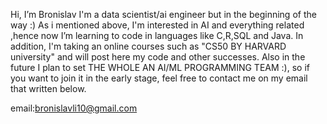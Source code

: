  Hi, I’m Bronislav
 I'm a data scientist/ai engineer but in the beginning of the way :)
As i mentioned above, I'm interested in AI and everything related ,hence now I’m learning to code in languages like C,R,SQL and Java.
In addition, I'm taking an online courses such as "CS50 BY HARVARD university" and will post here my code and other successes.
Also in the future I plan to set THE WHOLE AN AI/ML PROGRAMMING TEAM :),
so if you want to join it in the early stage, feel free to contact me on my email that written below. 

email:bronislavli10@gmail.com
